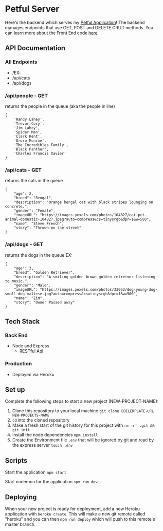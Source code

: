 # Petful Server

Here's the backend which serves my [Petful Application](https://petful-client-indol.vercel.app/)! The backend manages endpoints that use GET, POST and DELETE CRUD methods. You can learn more about the Front End code [here](https://github.com/cabejackson/petful-client)

<!-- ## Table of Contents -->

<!-- - [Demo Account](#Demo-Account)
- [Storytime](#Storytime)
- [Quick App Demo](#Quick-App-Demo) -->
<!-- - [Endpoints](#A-More-Detailed-Look)
- [Tech Stack](#Tech-Stack)
  - [Front End](#Front-End)
  - [Testing](#Testing)
  - [Production](#Production)
- [Getting Started](#Getting-Started)
  - [Server Setup](#Server-Setup)
- [Upcoming Features](#Upcoming-Features)
- [About Me](#About-Me)
  - [GitHub Profile](https://github.com/cabejackson)
  - [LinkedIn](https://www.linkedin.com/in/caleb-jackson-cabe/)
- [Special Thanks](#Special-Thanks) -->

## API Documentation

### All Endpoints

- /EX:
- /api/cats
- /api/dogs

### /api/people - GET

returns the people in the queue (aka the people in line)

```
{
    'Randy Lahey',
    'Trevor Cory',
    'Jim Lahey',
    'Spider Man',
    'Clark Kent',
    'Ororo Munroe',
    'The Incredibles Family',
    'Black Panther',
    'Charles Francis Xavier'
}
```

### /api/cats - GET

returns the cats in the queue

```
{
    "age": 2,
    "breed": "Bengal",
    "description": "Orange bengal cat with black stripes lounging on concrete.",
    "gender": "Female",
    "imageURL": "https://images.pexels.com/photos/104827/cat-pet-animal-domestic-104827.jpeg?auto=compress&cs=tinysrgb&dpr=1&w=500",
    "name": "Steve French",
    "story": "Thrown on the street"
}
```

### /api/dogs - GET

returns the dogs in the queue
EX:

```
{
    "age": 3,
    "breed": "Golden Retriever",
    "description": "A smiling golden-brown golden retreiver listening to music.",
    "gender": "Male",
    "imageURL": "https://images.pexels.com/photos/33053/dog-young-dog-small-dog-maltese.jpg?auto=compress&cs=tinysrgb&dpr=1&w=500",
    "name": "Zim",
    "story": "Owner Passed away"
}
```

<!-- ### JWT Auth

- `POST` request made to `/api/auth/login`

* The body of the request consists of:

```
{
  username: '',
  password: ''
}
``` -->

<!-- ### Additional Endpoints

(e.g. signing up, creating goals, viewing saved goals)

- `POST` request made to `/api/users`

* The body of the request consists of:

```
{
    "first_name": " ",
    "last_name": " ",
    "user_name": " ", // requires a unique username, so other users cannot already have that username
    "email": " ", // requires @email.com formatting
    "password": " " // requires 1uppercase, 1 lowercase, 1 special character and a number
}
```

- `POST` request made to `/api/goals`

* The body of the request consists of:

```
{
    "tbr_number": " ",
    "timeframe": " ",
    "reading_goals": " ",
    "bnb_users_id": " ", // required
}
```

- `GET` request made to `goals/saved-reading-goals/user/${userId}/${goalId}`

* The headers of the request consists of:

```
         headers: {
                    "content-type": "application/json",
                    'Authorization': `bearer ${TokenService.getCredentials().tokenKey}`, //clientside code used to retrieve the userId

                }
``` -->

## Tech Stack

### Back End

- Node and Express
  - RESTful Api

<!-- ### Testing

- Supertest (integration)
- Mocha and Chai (unit)

### Database

- Postgres
- Knex.js - SQL wrapper -->

### Production

- Deployed via Heroku

## Set up

Complete the following steps to start a new project (NEW-PROJECT-NAME):

1. Clone this repository to your local machine `git clone BOILERPLATE-URL NEW-PROJECTS-NAME`
2. `cd` into the cloned repository
3. Make a fresh start of the git history for this project with `rm -rf .git && git init`
4. Install the node dependencies `npm install`
5. Create the Environment file `.env` that will be ignored by git and read by the express server `touch .env`

## Scripts

Start the application `npm start`

Start nodemon for the application `npm run dev`

<!-- Run the tests `npm test` -->

## Deploying

When your new project is ready for deployment, add a new Heroku application with `heroku create`. This will make a new git remote called "heroku" and you can then `npm run deploy` which will push to this remote's master branch.
